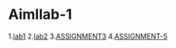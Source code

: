 # Aimllab-1
1.[lab1](https://github.com/Nagavishnu189/Aimllab-1/blob/main/sample.ipynb)
2.[lab2](https://github.com/Nagavishnu189/Aimllab-1/blob/main/program2.ipynb)
3.[ASSIGNMENT3](https://github.com/Nagavishnu189/Aimllab-1/blob/main/program3.ipynb)
4.[ASSIGNMENT-5](https://github.com/Nagavishnu189/Aimllab-1/blob/main/ASSIGNMENT_5.ipynb)
